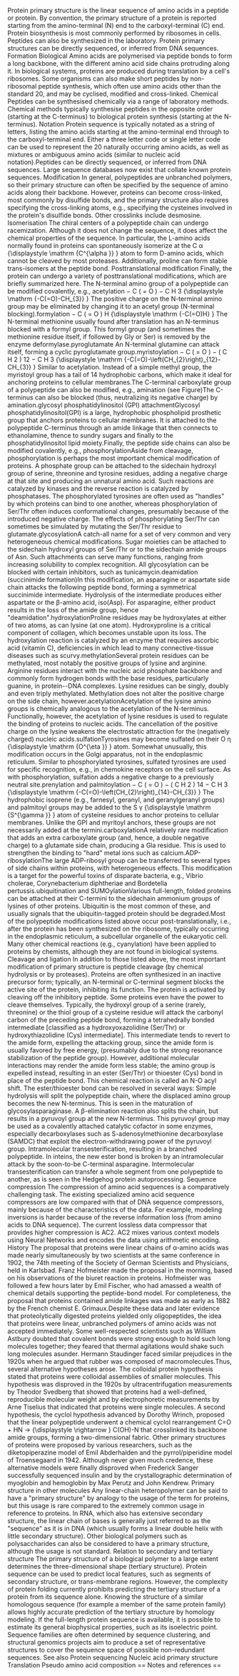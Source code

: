 Protein primary structure is the linear sequence of amino acids in a
peptide or protein. By convention, the primary structure of a protein is
reported starting from the amino-terminal (N) end to the
carboxyl-terminal (C) end. Protein biosynthesis is most commonly
performed by ribosomes in cells. Peptides can also be synthesized in the
laboratory. Protein primary structures can be directly sequenced, or
inferred from DNA sequences. Formation Biological Amino acids are
polymerised via peptide bonds to form a long backbone, with the
different amino acid side chains protruding along it. In biological
systems, proteins are produced during translation by a cell\'s
ribosomes. Some organisms can also make short peptides by non-ribosomal
peptide synthesis, which often use amino acids other than the standard
20, and may be cyclised, modified and cross-linked. Chemical Peptides
can be synthesised chemically via a range of laboratory methods.
Chemical methods typically synthesise peptides in the opposite order
(starting at the C-terminus) to biological protein synthesis (starting
at the N-terminus). Notation Protein sequence is typically notated as a
string of letters, listing the amino acids starting at the
amino-terminal end through to the carboxyl-terminal end. Either a three
letter code or single letter code can be used to represent the 20
naturally occurring amino acids, as well as mixtures or ambiguous amino
acids (similar to nucleic acid notation).Peptides can be directly
sequenced, or inferred from DNA sequences. Large sequence databases now
exist that collate known protein sequences. Modification In general,
polypeptides are unbranched polymers, so their primary structure can
often be specified by the sequence of amino acids along their backbone.
However, proteins can become cross-linked, most commonly by disulfide
bonds, and the primary structure also requires specifying the
cross-linking atoms, e.g., specifying the cysteines involved in the
protein\'s disulfide bonds. Other crosslinks include desmosine.
Isomerisation The chiral centers of a polypeptide chain can undergo
racemization. Although it does not change the sequence, it does affect
the chemical properties of the sequence. In particular, the L-amino
acids normally found in proteins can spontaneously isomerize at the C α
{\\displaystyle \\mathrm {C\^{\\alpha }} } atom to form D-amino acids,
which cannot be cleaved by most proteases. Additionally, proline can
form stable trans-isomers at the peptide bond. Posttranslational
modification Finally, the protein can undergo a variety of
posttranslational modifications, which are briefly summarized here. The
N-terminal amino group of a polypeptide can be modified covalently,
e.g., acetylation − C ( = O ) − C H 3 {\\displaystyle \\mathrm
{-C(=O)-CH\_{3}} } The positive charge on the N-terminal amino group may
be eliminated by changing it to an acetyl group (N-terminal
blocking).formylation − C ( = O ) H {\\displaystyle \\mathrm {-C(=O)H} }
The N-terminal methionine usually found after translation has an
N-terminus blocked with a formyl group. This formyl group (and sometimes
the methionine residue itself, if followed by Gly or Ser) is removed by
the enzyme deformylase.pyroglutamate An N-terminal glutamine can attack
itself, forming a cyclic pyroglutamate group.myristoylation − C ( = O )
− ( C H 2 ) 12 − C H 3 {\\displaystyle \\mathrm
{-C(=O)-\\left(CH\_{2}\\right)\_{12}-CH\_{3}} } Similar to acetylation.
Instead of a simple methyl group, the myristoyl group has a tail of 14
hydrophobic carbons, which make it ideal for anchoring proteins to
cellular membranes.The C-terminal carboxylate group of a polypeptide can
also be modified, e.g., amination (see Figure)The C-terminus can also be
blocked (thus, neutralizing its negative charge) by amination.glycosyl
phosphatidylinositol (GPI) attachmentGlycosyl phosphatidylinositol(GPI)
is a large, hydrophobic phospholipid prosthetic group that anchors
proteins to cellular membranes. It is attached to the polypeptide
C-terminus through an amide linkage that then connects to ethanolamine,
thence to sundry sugars and finally to the phosphatidylinositol lipid
moiety.Finally, the peptide side chains can also be modified covalently,
e.g., phosphorylationAside from cleavage, phosphorylation is perhaps the
most important chemical modification of proteins. A phosphate group can
be attached to the sidechain hydroxyl group of serine, threonine and
tyrosine residues, adding a negative charge at that site and producing
an unnatural amino acid. Such reactions are catalyzed by kinases and the
reverse reaction is catalyzed by phosphatases. The phosphorylated
tyrosines are often used as \"handles\" by which proteins can bind to
one another, whereas phosphorylation of Ser/Thr often induces
conformational changes, presumably because of the introduced negative
charge. The effects of phosphorylating Ser/Thr can sometimes be
simulated by mutating the Ser/Thr residue to glutamate.glycosylationA
catch-all name for a set of very common and very heterogeneous chemical
modifications. Sugar moieties can be attached to the sidechain hydroxyl
groups of Ser/Thr or to the sidechain amide groups of Asn. Such
attachments can serve many functions, ranging from increasing solubility
to complex recognition. All glycosylation can be blocked with certain
inhibitors, such as tunicamycin.deamidation (succinimide formation)In
this modification, an asparagine or aspartate side chain attacks the
following peptide bond, forming a symmetrical succinimide intermediate.
Hydrolysis of the intermediate produces either aspartate or the β-amino
acid, iso(Asp). For asparagine, either product results in the loss of
the amide group, hence \"deamidation\".hydroxylationProline residues may
be hydroxylates at either of two atoms, as can lysine (at one atom).
Hydroxyproline is a critical component of collagen, which becomes
unstable upon its loss. The hydroxylation reaction is catalyzed by an
enzyme that requires ascorbic acid (vitamin C), deficiencies in which
lead to many connective-tissue diseases such as
scurvy.methylationSeveral protein residues can be methylated, most
notably the positive groups of lysine and arginine. Arginine residues
interact with the nucleic acid phosphate backbone and commonly form
hydrogen bonds with the base residues, particularly guanine, in
protein--DNA complexes. Lysine residues can be singly, doubly and even
triply methylated. Methylation does not alter the positive charge on the
side chain, however.acetylationAcetylation of the lysine amino groups is
chemically analogous to the acetylation of the N-terminus. Functionally,
however, the acetylation of lysine residues is used to regulate the
binding of proteins to nucleic acids. The cancellation of the positive
charge on the lysine weakens the electrostatic attraction for the
(negatively charged) nucleic acids.sulfationTyrosines may become
sulfated on their O η {\\displaystyle \\mathrm {O\^{\\eta }} } atom.
Somewhat unusually, this modification occurs in the Golgi apparatus, not
in the endoplasmic reticulum. Similar to phosphorylated tyrosines,
sulfated tyrosines are used for specific recognition, e.g., in chemokine
receptors on the cell surface. As with phosphorylation, sulfation adds a
negative charge to a previously neutral site.prenylation and
palmitoylation − C ( = O ) − ( C H 2 ) 14 − C H 3 {\\displaystyle
\\mathrm {-C(=O)-\\left(CH\_{2}\\right)\_{14}-CH\_{3}} } The hydrophobic
isoprene (e.g., farnesyl, geranyl, and geranylgeranyl groups) and
palmitoyl groups may be added to the S γ {\\displaystyle \\mathrm
{S\^{\\gamma }} } atom of cysteine residues to anchor proteins to
cellular membranes. Unlike the GPI and myritoyl anchors, these groups
are not necessarily added at the termini.carboxylationA relatively rare
modification that adds an extra carboxylate group (and, hence, a double
negative charge) to a glutamate side chain, producing a Gla residue.
This is used to strengthen the binding to \"hard\" metal ions such as
calcium.ADP-ribosylationThe large ADP-ribosyl group can be transferred
to several types of side chains within proteins, with heterogeneous
effects. This modification is a target for the powerful toxins of
disparate bacteria, e.g., Vibrio cholerae, Corynebacterium diphtheriae
and Bordetella pertussis.ubiquitination and SUMOylationVarious
full-length, folded proteins can be attached at their C-termini to the
sidechain ammonium groups of lysines of other proteins. Ubiquitin is the
most common of these, and usually signals that the ubiquitin-tagged
protein should be degraded.Most of the polypeptide modifications listed
above occur post-translationally, i.e., after the protein has been
synthesized on the ribosome, typically occurring in the endoplasmic
reticulum, a subcellular organelle of the eukaryotic cell. Many other
chemical reactions (e.g., cyanylation) have been applied to proteins by
chemists, although they are not found in biological systems. Cleavage
and ligation In addition to those listed above, the most important
modification of primary structure is peptide cleavage (by chemical
hydrolysis or by proteases). Proteins are often synthesized in an
inactive precursor form; typically, an N-terminal or C-terminal segment
blocks the active site of the protein, inhibiting its function. The
protein is activated by cleaving off the inhibitory peptide. Some
proteins even have the power to cleave themselves. Typically, the
hydroxyl group of a serine (rarely, threonine) or the thiol group of a
cysteine residue will attack the carbonyl carbon of the preceding
peptide bond, forming a tetrahedrally bonded intermediate \[classified
as a hydroxyoxazolidine (Ser/Thr) or hydroxythiazolidine (Cys)
intermediate\]. This intermediate tends to revert to the amide form,
expelling the attacking group, since the amide form is usually favored
by free energy, (presumably due to the strong resonance stabilization of
the peptide group). However, additional molecular interactions may
render the amide form less stable; the amino group is expelled instead,
resulting in an ester (Ser/Thr) or thioester (Cys) bond in place of the
peptide bond. This chemical reaction is called an N-O acyl shift. The
ester/thioester bond can be resolved in several ways: Simple hydrolysis
will split the polypeptide chain, where the displaced amino group
becomes the new N-terminus. This is seen in the maturation of
glycosylasparaginase. A β-elimination reaction also splits the chain,
but results in a pyruvoyl group at the new N-terminus. This pyruvoyl
group may be used as a covalently attached catalytic cofactor in some
enzymes, especially decarboxylases such as S-adenosylmethionine
decarboxylase (SAMDC) that exploit the electron-withdrawing power of the
pyruvoyl group. Intramolecular transesterification, resulting in a
branched polypeptide. In inteins, the new ester bond is broken by an
intramolecular attack by the soon-to-be C-terminal asparagine.
Intermolecular transesterification can transfer a whole segment from one
polypeptide to another, as is seen in the Hedgehog protein
autoprocessing. Sequence compression The compression of amino acid
sequences is a comparatively challenging task. The existing specialized
amino acid sequence compressors are low compared with that of DNA
sequence compressors, mainly because of the characteristics of the data.
For example, modeling inversions is harder because of the reverse
information loss (from amino acids to DNA sequence). The current
lossless data compressor that provides higher compression is AC2. AC2
mixes various context models using Neural Networks and encodes the data
using arithmetic encoding. History The proposal that proteins were
linear chains of α-amino acids was made nearly simultaneously by two
scientists at the same conference in 1902, the 74th meeting of the
Society of German Scientists and Physicians, held in Karlsbad. Franz
Hofmeister made the proposal in the morning, based on his observations
of the biuret reaction in proteins. Hofmeister was followed a few hours
later by Emil Fischer, who had amassed a wealth of chemical details
supporting the peptide-bond model. For completeness, the proposal that
proteins contained amide linkages was made as early as 1882 by the
French chemist E. Grimaux.Despite these data and later evidence that
proteolytically digested proteins yielded only oligopeptides, the idea
that proteins were linear, unbranched polymers of amino acids was not
accepted immediately. Some well-respected scientists such as William
Astbury doubted that covalent bonds were strong enough to hold such long
molecules together; they feared that thermal agitations would shake such
long molecules asunder. Hermann Staudinger faced similar prejudices in
the 1920s when he argued that rubber was composed of
macromolecules.Thus, several alternative hypotheses arose. The colloidal
protein hypothesis stated that proteins were colloidal assemblies of
smaller molecules. This hypothesis was disproved in the 1920s by
ultracentrifugation measurements by Theodor Svedberg that showed that
proteins had a well-defined, reproducible molecular weight and by
electrophoretic measurements by Arne Tiselius that indicated that
proteins were single molecules. A second hypothesis, the cyclol
hypothesis advanced by Dorothy Wrinch, proposed that the linear
polypeptide underwent a chemical cyclol rearrangement C=O + HN →
{\\displaystyle \\rightarrow } C(OH)-N that crosslinked its backbone
amide groups, forming a two-dimensional fabric. Other primary structures
of proteins were proposed by various researchers, such as the
diketopiperazine model of Emil Abderhalden and the pyrrol/piperidine
model of Troensegaard in 1942. Although never given much credence, these
alternative models were finally disproved when Frederick Sanger
successfully sequenced insulin and by the crystallographic determination
of myoglobin and hemoglobin by Max Perutz and John Kendrew. Primary
structure in other molecules Any linear-chain heteropolymer can be said
to have a \"primary structure\" by analogy to the usage of the term for
proteins, but this usage is rare compared to the extremely common usage
in reference to proteins. In RNA, which also has extensive secondary
structure, the linear chain of bases is generally just referred to as
the \"sequence\" as it is in DNA (which usually forms a linear double
helix with little secondary structure). Other biological polymers such
as polysaccharides can also be considered to have a primary structure,
although the usage is not standard. Relation to secondary and tertiary
structure The primary structure of a biological polymer to a large
extent determines the three-dimensional shape (tertiary structure).
Protein sequence can be used to predict local features, such as segments
of secondary structure, or trans-membrane regions. However, the
complexity of protein folding currently prohibits predicting the
tertiary structure of a protein from its sequence alone. Knowing the
structure of a similar homologous sequence (for example a member of the
same protein family) allows highly accurate prediction of the tertiary
structure by homology modeling. If the full-length protein sequence is
available, it is possible to estimate its general biophysical
properties, such as its isoelectric point. Sequence families are often
determined by sequence clustering, and structural genomics projects aim
to produce a set of representative structures to cover the sequence
space of possible non-redundant sequences. See also Protein sequencing
Nucleic acid primary structure Translation Pseudo amino acid composition
== Notes and references ==
